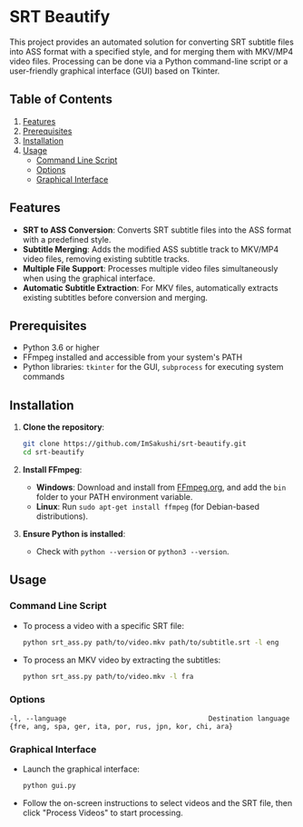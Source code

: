 # SRT Beautify

This project provides an automated solution for converting SRT subtitle files into ASS format with a specified style, and for merging them with MKV/MP4 video files. Processing can be done via a Python command-line script or a user-friendly graphical interface (GUI) based on Tkinter.

## Table of Contents
1. [Features](#features)
2. [Prerequisites](#prerequisites)
3. [Installation](#installation)
4. [Usage](#usage)
   - [Command Line Script](#command-line-script)
   - [Options](#options)
   - [Graphical Interface](#graphical-interface)

## Features

- **SRT to ASS Conversion**: Converts SRT subtitle files into the ASS format with a predefined style.
- **Subtitle Merging**: Adds the modified ASS subtitle track to MKV/MP4 video files, removing existing subtitle tracks.
- **Multiple File Support**: Processes multiple video files simultaneously when using the graphical interface.
- **Automatic Subtitle Extraction**: For MKV files, automatically extracts existing subtitles before conversion and merging.

## Prerequisites

- Python 3.6 or higher
- FFmpeg installed and accessible from your system's PATH
- Python libraries: `tkinter` for the GUI, `subprocess` for executing system commands

## Installation

1. **Clone the repository**:
   ```bash
   git clone https://github.com/ImSakushi/srt-beautify.git
   cd srt-beautify
   ```

2. **Install FFmpeg**:
   - **Windows**: Download and install from [FFmpeg.org](https://ffmpeg.org/download.html), and add the `bin` folder to your PATH environment variable.
   - **Linux**: Run `sudo apt-get install ffmpeg` (for Debian-based distributions).

3. **Ensure Python is installed**:
   - Check with `python --version` or `python3 --version`.

## Usage

### Command Line Script

- To process a video with a specific SRT file:
  ```bash
  python srt_ass.py path/to/video.mkv path/to/subtitle.srt -l eng
  ```

- To process an MKV video by extracting the subtitles:
  ```bash
  python srt_ass.py path/to/video.mkv -l fra
  ```
### Options
```text
-l, --language                                   Destination language
{fre, ang, spa, ger, ita, por, rus, jpn, kor, chi, ara}
```


### Graphical Interface

- Launch the graphical interface:
  ```bash
  python gui.py
  ```

- Follow the on-screen instructions to select videos and the SRT file, then click "Process Videos" to start processing.
